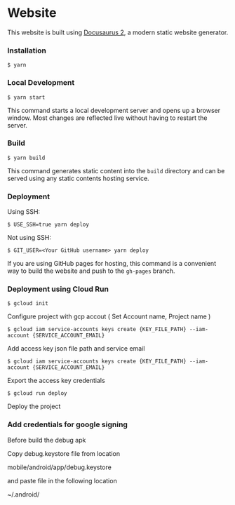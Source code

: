 # Website

This website is built using [Docusaurus 2](https://docusaurus.io/), a modern static website generator.

### Installation

```
$ yarn
```

### Local Development

```
$ yarn start
```

This command starts a local development server and opens up a browser window. Most changes are reflected live without having to restart the server.

### Build

```
$ yarn build
```

This command generates static content into the `build` directory and can be served using any static contents hosting service.

### Deployment

Using SSH:

```
$ USE_SSH=true yarn deploy
```

Not using SSH:

```
$ GIT_USER=<Your GitHub username> yarn deploy
```

If you are using GitHub pages for hosting, this command is a convenient way to build the website and push to the `gh-pages` branch.

### Deployment using Cloud Run

```
$ gcloud init
```

Configure project with gcp accout ( Set Account name, Project name )

```
$ gcloud iam service-accounts keys create {KEY_FILE_PATH} --iam-account {SERVICE_ACCOUNT_EMAIL}
```

Add access key json file path and service email

```
$ gcloud iam service-accounts keys create {KEY_FILE_PATH} --iam-account {SERVICE_ACCOUNT_EMAIL}
```

Export the access key credentials

```
$ gcloud run deploy
```

Deploy the project

### Add credentials for google signing

Before build the debug apk

Copy debug.keystore file from location

mobile/android/app/debug.keystore

and paste file in the following location

~/.android/

